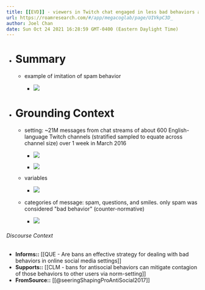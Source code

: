 ```yaml
---
title: [[EVD]] - viewers in Twitch chat engaged in less bad behaviors after a user was banned by a moderator for that bad behavior - [[@seeringShapingProAntiSocial2017]]
url: https://roamresearch.com/#/app/megacoglab/page/UIVkpC3D_
author: Joel Chan
date: Sun Oct 24 2021 16:28:59 GMT-0400 (Eastern Daylight Time)
---
```


- # Summary

    - example of imitation of spam behavior

        - ![](https://firebasestorage.googleapis.com/v0/b/firescript-577a2.appspot.com/o/imgs%2Fapp%2Fmegacoglab%2FFYFyobgyLh.png?alt=media&token=1e77b5a4-f2f6-4862-95cc-f7c670b247b4)
- # Grounding Context

    - setting: ~21M messages from chat streams of about 600 English-language Twitch channels (stratified sampled to equate across channel size) over 1 week in March 2016

        - ![](https://firebasestorage.googleapis.com/v0/b/firescript-577a2.appspot.com/o/imgs%2Fapp%2Fmegacoglab%2Fac6KdoikWX.png?alt=media&token=49dbb516-f409-4e13-8705-f1feb4ff54c4)

        - ![](https://firebasestorage.googleapis.com/v0/b/firescript-577a2.appspot.com/o/imgs%2Fapp%2Fmegacoglab%2Fz0R6sFLAbv.png?alt=media&token=4c050061-a861-47be-b863-e8569a3b1b64)

    - variables

        - ![](https://firebasestorage.googleapis.com/v0/b/firescript-577a2.appspot.com/o/imgs%2Fapp%2Fmegacoglab%2Fy6Cvyc9MET.png?alt=media&token=141b788b-d199-470c-8592-a2c09d0035b9)

    - categories of message: spam, questions, and smiles. only spam was considered "bad behavior" (counter-normative)

        - ![](https://firebasestorage.googleapis.com/v0/b/firescript-577a2.appspot.com/o/imgs%2Fapp%2Fmegacoglab%2FJJ0laYDZTY.png?alt=media&token=b6bafe7f-55ae-496f-b740-645f68b997a2)

###### Discourse Context

- **Informs::** [[QUE - Are bans an effective strategy for dealing with bad behaviors in online social media settings]]
- **Supports::** [[CLM - bans for antisocial behaviors can mitigate contagion of those behaviors to other users via norm-setting]]
- **FromSource::** [[@seeringShapingProAntiSocial2017]]
